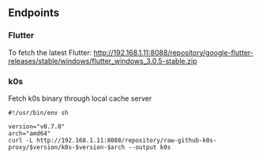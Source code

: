 
## Endpoints

### Flutter

To fetch the latest Flutter: http://192.168.1.11:8088/repository/google-flutter-releases/stable/windows/flutter_windows_3.0.5-stable.zip

### k0s

Fetch k0s binary through local cache server

```
#!/usr/bin/env sh
 
version="v0.7.0"
arch="amd64"
curl -L http://192.168.1.11:8088/repository/raw-github-k0s-proxy/$version/k0s-$version-$arch --output k0s
```


